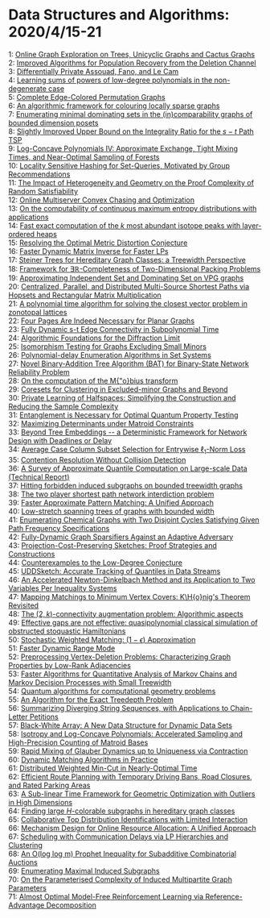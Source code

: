 # Data Structures and Algorithms: 2020/4/15-21  
1: [Online Graph Exploration on Trees, Unicyclic Graphs and Cactus Graphs](https://doi.org/10.48550/arXiv.2004.06690)  
2: [Improved Algorithms for Population Recovery from the Deletion Channel](https://doi.org/10.48550/arXiv.2004.06828)  
3: [Differentially Private Assouad, Fano, and Le Cam](https://doi.org/10.48550/arXiv.2004.06830)  
4: [Learning sums of powers of low-degree polynomials in the non-degenerate  case](https://doi.org/10.48550/arXiv.2004.06898)  
5: [Complete Edge-Colored Permutation Graphs](https://doi.org/10.48550/arXiv.2004.07118)  
6: [An algorithmic framework for colouring locally sparse graphs](https://doi.org/10.48550/arXiv.2004.07151)  
7: [Enumerating minimal dominating sets in the (in)comparability graphs of  bounded dimension posets](https://doi.org/10.48550/arXiv.2004.07214)  
8: [Slightly Improved Upper Bound on the Integrality Ratio for the $s-t$  Path TSP](https://doi.org/10.48550/arXiv.2004.07217)  
9: [Log-Concave Polynomials IV: Approximate Exchange, Tight Mixing Times,  and Near-Optimal Sampling of Forests](https://doi.org/10.48550/arXiv.2004.07220)  
10: [Locality Sensitive Hashing for Set-Queries, Motivated by Group  Recommendations](https://doi.org/10.48550/arXiv.2004.07286)  
11: [The Impact of Heterogeneity and Geometry on the Proof Complexity of  Random Satisfiability](https://doi.org/10.48550/arXiv.2004.07319)  
12: [Online Multiserver Convex Chasing and Optimization](https://doi.org/10.48550/arXiv.2004.07346)  
13: [On the computability of continuous maximum entropy distributions with  applications](https://doi.org/10.48550/arXiv.2004.07403)  
14: [Fast exact computation of the $k$ most abundant isotope peaks with  layer-ordered heaps](https://doi.org/10.48550/arXiv.2004.07444)  
15: [Resolving the Optimal Metric Distortion Conjecture](https://doi.org/10.48550/arXiv.2004.07447)  
16: [Faster Dynamic Matrix Inverse for Faster LPs](https://doi.org/10.48550/arXiv.2004.07470)  
17: [Steiner Trees for Hereditary Graph Classes: a Treewidth Perspective](https://doi.org/10.48550/arXiv.2004.07492)  
18: [Framework for $\exists \mathbb{R}$-Completeness of Two-Dimensional  Packing Problems](https://doi.org/10.48550/arXiv.2004.07558)  
19: [Approximating Independent Set and Dominating Set on VPG graphs](https://doi.org/10.48550/arXiv.2004.07566)  
20: [Centralized, Parallel, and Distributed Multi-Source Shortest Paths via  Hopsets and Rectangular Matrix Multiplication](https://doi.org/10.48550/arXiv.2004.07572)  
21: [A polynomial time algorithm for solving the closest vector problem in  zonotopal lattices](https://doi.org/10.48550/arXiv.2004.07574)  
22: [Four Pages Are Indeed Necessary for Planar Graphs](https://doi.org/10.48550/arXiv.2004.07630)  
23: [Fully Dynamic s-t Edge Connectivity in Subpolynomial Time](https://doi.org/10.48550/arXiv.2004.07650)  
24: [Algorithmic Foundations for the Diffraction Limit](https://doi.org/10.48550/arXiv.2004.07659)  
25: [Isomorphism Testing for Graphs Excluding Small Minors](https://doi.org/10.48550/arXiv.2004.07671)  
26: [Polynomial-delay Enumeration Algorithms in Set Systems](https://doi.org/10.48550/arXiv.2004.07823)  
27: [Novel Binary-Addition Tree Algorithm (BAT) for Binary-State Network  Reliability Problem](https://doi.org/10.48550/arXiv.2004.08238)  
28: [On the computation of the M{\"o}bius transform](https://doi.org/10.48550/arXiv.2004.11146)  
29: [Coresets for Clustering in Excluded-minor Graphs and Beyond](https://doi.org/10.48550/arXiv.2004.07718)  
30: [Private Learning of Halfspaces: Simplifying the Construction and  Reducing the Sample Complexity](https://doi.org/10.48550/arXiv.2004.07839)  
31: [Entanglement is Necessary for Optimal Quantum Property Testing](https://doi.org/10.48550/arXiv.2004.07869)  
32: [Maximizing Determinants under Matroid Constraints](https://doi.org/10.48550/arXiv.2004.07886)  
33: [Beyond Tree Embeddings -- a Deterministic Framework for Network Design  with Deadlines or Delay](https://doi.org/10.48550/arXiv.2004.07946)  
34: [Average Case Column Subset Selection for Entrywise $\ell_1$-Norm Loss](https://doi.org/10.48550/arXiv.2004.07986)  
35: [Contention Resolution Without Collision Detection](https://doi.org/10.48550/arXiv.2004.08039)  
36: [A Survey of Approximate Quantile Computation on Large-scale Data  (Technical Report)](https://doi.org/10.48550/arXiv.2004.08255)  
37: [Hitting forbidden induced subgraphs on bounded treewidth graphs](https://doi.org/10.48550/arXiv.2004.08324)  
38: [The two player shortest path network interdiction problem](https://doi.org/10.48550/arXiv.2004.08338)  
39: [Faster Approximate Pattern Matching: A Unified Approach](https://doi.org/10.48550/arXiv.2004.08350)  
40: [Low-stretch spanning trees of graphs with bounded width](https://doi.org/10.48550/arXiv.2004.08375)  
41: [Enumerating Chemical Graphs with Two Disjoint Cycles Satisfying Given  Path Frequency Specifications](https://doi.org/10.48550/arXiv.2004.08381)  
42: [Fully-Dynamic Graph Sparsifiers Against an Adaptive Adversary](https://doi.org/10.48550/arXiv.2004.08432)  
43: [Projection-Cost-Preserving Sketches: Proof Strategies and Constructions](https://doi.org/10.48550/arXiv.2004.08434)  
44: [Counterexamples to the Low-Degree Conjecture](https://doi.org/10.48550/arXiv.2004.08454)  
45: [UDDSketch: Accurate Tracking of Quantiles in Data Streams](https://doi.org/10.48550/arXiv.2004.08604)  
46: [An Accelerated Newton-Dinkelbach Method and its Application to Two  Variables Per Inequality Systems](https://doi.org/10.48550/arXiv.2004.08634)  
47: [Mapping Matchings to Minimum Vertex Covers: K\H{o}nig's Theorem  Revisited](https://doi.org/10.48550/arXiv.2004.08636)  
48: [The $(2,k)$-connectivity augmentation problem: Algorithmic aspects](https://doi.org/10.48550/arXiv.2004.08645)  
49: [Effective gaps are not effective: quasipolynomial classical simulation  of obstructed stoquastic Hamiltonians](https://doi.org/10.48550/arXiv.2004.08681)  
50: [Stochastic Weighted Matching: $(1-\epsilon)$ Approximation](https://doi.org/10.48550/arXiv.2004.08703)  
51: [Faster Dynamic Range Mode](https://doi.org/10.48550/arXiv.2004.08777)  
52: [Preprocessing Vertex-Deletion Problems: Characterizing Graph Properties  by Low-Rank Adjacencies](https://doi.org/10.48550/arXiv.2004.08818)  
53: [Faster Algorithms for Quantitative Analysis of Markov Chains and Markov  Decision Processes with Small Treewidth](https://doi.org/10.48550/arXiv.2004.08828)  
54: [Quantum algorithms for computational geometry problems](https://doi.org/10.48550/arXiv.2004.08949)  
55: [An Algorithm for the Exact Treedepth Problem](https://doi.org/10.48550/arXiv.2004.08959)  
56: [Summarizing Diverging String Sequences, with Applications to  Chain-Letter Petitions](https://doi.org/10.48550/arXiv.2004.08993)  
57: [Black-White Array: A New Data Structure for Dynamic Data Sets](https://doi.org/10.48550/arXiv.2004.09051)  
58: [Isotropy and Log-Concave Polynomials: Accelerated Sampling and  High-Precision Counting of Matroid Bases](https://doi.org/10.48550/arXiv.2004.09079)  
59: [Rapid Mixing of Glauber Dynamics up to Uniqueness via Contraction](https://doi.org/10.48550/arXiv.2004.09083)  
60: [Dynamic Matching Algorithms in Practice](https://doi.org/10.48550/arXiv.2004.09099)  
61: [Distributed Weighted Min-Cut in Nearly-Optimal Time](https://doi.org/10.48550/arXiv.2004.09129)  
62: [Efficient Route Planning with Temporary Driving Bans, Road Closures, and  Rated Parking Areas](https://doi.org/10.48550/arXiv.2004.09163)  
63: [A Sub-linear Time Framework for Geometric Optimization with Outliers in  High Dimensions](https://doi.org/10.48550/arXiv.2004.10090)  
64: [Finding large $H$-colorable subgraphs in hereditary graph classes](https://doi.org/10.48550/arXiv.2004.09425)  
65: [Collaborative Top Distribution Identifications with Limited Interaction](https://doi.org/10.48550/arXiv.2004.09454)  
66: [Mechanism Design for Online Resource Allocation: A Unified Approach](https://doi.org/10.48550/arXiv.2004.09640)  
67: [Scheduling with Communication Delays via LP Hierarchies and Clustering](https://doi.org/10.48550/arXiv.2004.09682)  
68: [An O(log log m) Prophet Inequality for Subadditive Combinatorial  Auctions](https://doi.org/10.48550/arXiv.2004.09784)  
69: [Enumerating Maximal Induced Subgraphs](https://doi.org/10.48550/arXiv.2004.09885)  
70: [On the Parameterised Complexity of Induced Multipartite Graph Parameters](https://doi.org/10.48550/arXiv.2004.09938)  
71: [Almost Optimal Model-Free Reinforcement Learning via Reference-Advantage  Decomposition](https://doi.org/10.48550/arXiv.2004.10019)  